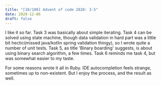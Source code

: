 ```yaml
---
title: "[10/100] Advent of code 2020: 3-5"
date: 2020-12-06
draft: false
---
```


I like it so far.
Task 3 was basically about simple iterating.
Task 4 can be solved using state machine, though data validation in hard part was a little bit hectic(missed java/kotlin spring validation thingy), so I wrote quite a number of unit tests.
Task 5, as title 'Binary boarding' suggests, is about using binary search algorithm, a few times.
Task 6 reminds me task 4, but was somewhat easier to my taste.

For some reasons wrote it all in Ruby. IDE autocompletion feels strange, sometimes up to non-existent.
But I enjoy the process, and the result as well.
